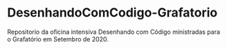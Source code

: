 # DesenhandoComCodigo-Grafatorio

 Repositorio da oficina intensiva Desenhando com Código ministradas para o Grafatório em Setembro de 2020.
